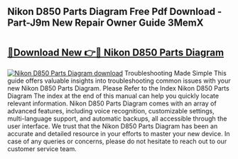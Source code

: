 ## Nikon D850 Parts Diagram Free Pdf Download - Part-J9m New Repair Owner Guide 3MemX

# <h2><a href="http://dfheq70.blite.top/?on=Nikon+D850+Parts+Diagram">🔗Download New 👉🔴 Nikon D850 Parts Diagram</a></h2>

[![Nikon D850 Parts Diagram download](https://i.imgur.com/lujVjoI.png)](http://dfheq70.blite.top/?on=Nikon+D850+Parts+Diagram)
Troubleshooting Made Simple This guide offers valuable insights into troubleshooting common issues with your new Nikon D850 Parts Diagram. Please Refer to the Index Nikon D850 Parts Diagram The index at the end of this manual can help you quickly locate relevant information. Nikon D850 Parts Diagram comes with an array of advanced features, including voice recognition, customizable settings, multi-language support, and automatic backups, all accessible through the user interface. We trust that the Nikon D850 Parts Diagram has been an accurate and detailed resource in your efforts to master your new device. In case of any queries or concerns, please do not hesitate to reach out to our customer service team.
